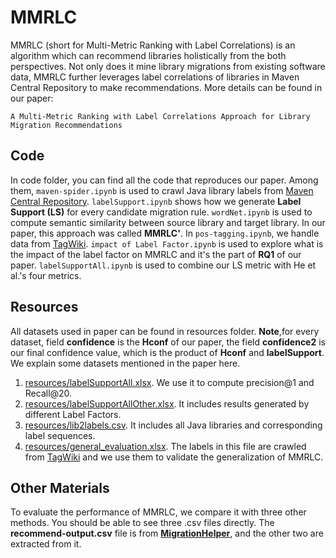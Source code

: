 # MMRLC

MMRLC (short for Multi-Metric Ranking with Label Correlations) is an algorithm which can recommend libraries holistically from the both perspectives. Not only does it mine library migrations from existing software data, MMRLC further leverages label correlations of libraries in Maven Central Repository to make recommendations.
More details can be found in our paper:
```
A Multi-Metric Ranking with Label Correlations Approach for Library Migration Recommendations
```

## Code
In code folder, you can find all the code that reproduces our paper. Among them, `maven-spider.ipynb` is used to crawl  Java library labels from [Maven Central Repository](https://mvnrepository.com/repos/central). `labelSupport.ipynb` shows how we generate **Label Support (LS)** for every candidate migration rule.
`wordNet.ipynb` is used to compute semantic similarity between source library and target library. In our paper, this approach was called **MMRLC'**.  In `pos-tagging.ipynb`, we handle data from [TagWiki](https://stackoverflow.com/tags).
`impact of Label Factor.ipynb` is used to explore what is the impact of the label factor on
MMRLC and it's the part of **RQ1** of our paper. `labelSupportAll.ipynb` is used to combine our LS metric with He et al.'s four metrics.

## Resources
All datasets used in paper can be found in resources folder.  **Note**,for every dataset, field **confidence** is the **Hconf** of our paper, the field **confidence2** is our final confidence value, which is the product of **Hconf** and **labelSupport**.
We  explain some  datasets mentioned in the paper here.
1. [resources/labelSupportAll.xlsx](resources/labelSupportAll.xlsx).  We use it to compute precision@1 and Recall@20.
2. [resources/labelSupportAllOther.xlsx](resources/labelSupportAllOther.xlsx). It includes results generated by different Label Factors.
3. [resources/lib2labels.csv](resources/lib2labels.csv).  It includes all Java libraries and corresponding label sequences.
4. [resources/general_evaluation.xlsx](resources/general_evaluation.xlsx).  The labels in this file are crawled from [TagWiki](https://stackoverflow.com/tags) and we use them to validate the generalization of MMRLC.

## Other Materials
To evaluate the performance of MMRLC, we compare it with three other methods. You should be able to see three .csv files directly. The **recommend-output.csv** file is from **[MigrationHelper](https://github.com/hehao98/MigrationHelper)**, and the other two are extracted from it.
